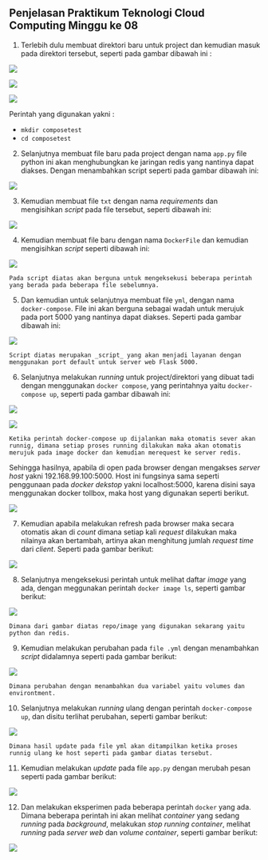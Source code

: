 
## Penjelasan Praktikum Teknologi Cloud Computing Minggu ke 08

1. Terlebih dulu membuat direktori baru untuk project dan kemudian masuk pada direktori tersebut, seperti pada gambar dibawah ini :


![](img/img1.jpg)

![](img/img2.jpg)

![](img/img3.jpg)

Perintah yang digunakan yakni :
* `mkdir composetest`
* `cd composetest`

2. Selanjutnya membuat file baru pada project dengan nama `app.py` file python ini akan menghubungkan ke jaringan redis yang nantinya dapat diakses. Dengan menambahkan script seperti pada gambar dibawah ini:

![](img/img4.jpg)

3. Kemudian membuat file `txt` dengan nama _requirements_ dan mengisihkan _script_ pada file tersebut, seperti dibawah ini:

![](img/img5.jpg)

4. Kemudian membuat file baru dengan nama `DockerFile` dan kemudian mengisihkan _script_ seperti dibawah ini:

![](img/img6.jpg)

    Pada script diatas akan berguna untuk mengeksekusi beberapa perintah yang berada pada beberapa file sebelumnya.

5. Dan kemudian untuk selanjutnya membuat file `yml`, dengan nama `docker-compose`. File ini akan berguna sebagai wadah untuk merujuk pada port 5000 yang nantinya dapat diakses. Seperti pada gambar dibawah ini:

![](img/img7.jpg)

    Script diatas merupakan _script_ yang akan menjadi layanan dengan menggunakan port default untuk server web Flask 5000.

6. Selanjutnya melakukan _running_ untuk project/direktori yang dibuat tadi dengan menggunakan `docker compose`, yang perintahnya yaitu `docker-compose up`, seperti pada gambar dibawah ini:

![](img/img8.jpg)

![](img/img9.jpg)

    Ketika perintah docker-compose up dijalankan maka otomatis sever akan runnig, dimana setiap proses running dilakukan maka akan otomatis merujuk pada image docker dan kemudian merequest ke server redis.

Sehingga hasilnya, apabila di open pada browser dengan mengakses _server host_ yakni 192.168.99.100:5000. Host ini fungsinya sama seperti penggunaan pada _docker dekstop_ yakni localhost:5000, karena disini saya menggunakan docker tollbox, maka host yang digunakan seperti berikut.

![](img/img10.jpg)

7. Kemudian apabila melakukan refresh pada browser maka secara otomatis akan di _count_ dimana setiap kali _request_ dilakukan maka nilainya akan bertambah, artinya akan menghitung jumlah _request time_ dari _client_. Seperti pada gambar berikut:

![](img/img11.jpg)

8. Selanjutnya mengeksekusi perintah untuk melihat daftar _image_ yang ada, dengan meggunakan perintah `docker image ls`, seperti gambar berikut:

![](img/img12.jpg)

    Dimana dari gambar diatas repo/image yang digunakan sekarang yaitu python dan redis.

9. Kemudian melakukan perubahan pada `file .yml` dengan menambahkan _script_ didalamnya seperti pada gambar berikut:

![](img/img13.jpg)

    Dimana perubahan dengan menambahkan dua variabel yaitu volumes dan environtment. 

10. Selanjutnya melakukan _running_ ulang dengan perintah `docker-compose up`, dan disitu terlihat perubahan, seperti gambar berikut:

![](img/img14.jpg)

    Dimana hasil update pada file yml akan ditampilkan ketika proses runnig ulang ke host seperti pada gambar diatas tersebut. 

11. Kemudian melakukan _update_ pada file `app.py` dengan merubah pesan seperti pada gambar berikut:

![](img/img15.jpg)

12. Dan melakukan eksperimen pada beberapa perintah `docker` yang ada. Dimana beberapa perintah ini akan melihat _container_ yang sedang _running_ pada _background_, melakukan _stop running container_, melihat _running_ pada _server web_ dan _volume container_, seperti gambar berikut:

![](img/img16.jpg)

